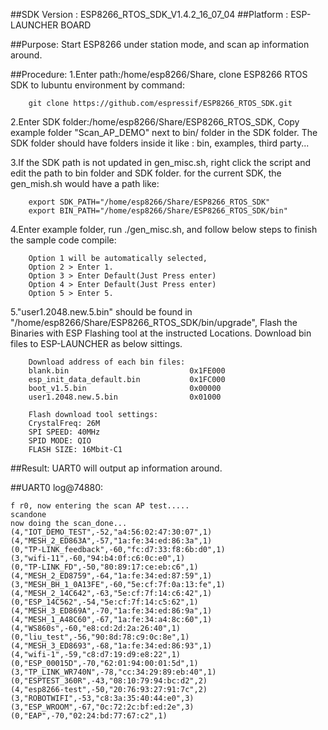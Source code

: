 ##SDK Version : ESP8266_RTOS_SDK_V1.4.2_16_07_04
##Platform : ESP-LAUNCHER BOARD

##Purpose:
Start ESP8266 under station mode, and scan ap information around.

##Procedure:
1.Enter path:/home/esp8266/Share, clone ESP8266 RTOS SDK to lubuntu environment by command: 
       
		git clone https://github.com/espressif/ESP8266_RTOS_SDK.git 
	   
2.Enter SDK folder:/home/esp8266/Share/ESP8266_RTOS_SDK, Copy example folder "Scan_AP_DEMO" next to bin/ folder in the SDK folder. The SDK folder should have folders inside it like : bin, examples, third party...

3.If the SDK path is not updated in gen_misc.sh, right click the script and edit the path to bin folder and SDK folder. for the current SDK, the gen_mish.sh would have a path like:
       
		export SDK_PATH="/home/esp8266/Share/ESP8266_RTOS_SDK"
		export BIN_PATH="/home/esp8266/Share/ESP8266_RTOS_SDK/bin"
	   
4.Enter example folder, run ./gen_misc.sh, and follow below steps to finish the sample code compile:
	
		Option 1 will be automatically selected, 
		Option 2 > Enter 1. 
		Option 3 > Enter Default(Just Press enter)
		Option 4 > Enter Default(Just Press enter)
		Option 5 > Enter 5.
	   
5."user1.2048.new.5.bin" should be found in "/home/esp8266/Share/ESP8266_RTOS_SDK/bin/upgrade", Flash the Binaries with ESP Flashing tool at the instructed Locations. Download bin files to ESP-LAUNCHER as below sittings.
		
		Download address of each bin files:
		blank.bin				            0x1FE000
		esp_init_data_default.bin			0x1FC000
		boot_v1.5.bin					    0x00000
		user1.2048.new.5.bin		        0x01000
		
		Flash download tool settings:
		CrystalFreq: 26M
		SPI SPEED: 40MHz
		SPID MODE: QIO
		FLASH SIZE: 16Mbit-C1
		
##Result:
UART0 will output ap information around.

##UART0 log@74880:
	
	f r0, now entering the scan AP test..... 
	scandone
	now doing the scan_done... 
	(4,"IOT_DEMO_TEST",-52,"a4:56:02:47:30:07",1)
	(4,"MESH_2_ED863A",-57,"1a:fe:34:ed:86:3a",1)
	(0,"TP-LINK_feedback",-60,"fc:d7:33:f8:6b:d0",1)
	(3,"wifi-11",-60,"94:b4:0f:c6:0c:e0",1)
	(0,"TP-LINK_FD",-50,"80:89:17:ce:eb:c6",1)
	(4,"MESH_2_ED8759",-64,"1a:fe:34:ed:87:59",1)
	(3,"MESH_BH_1_0A13FE",-60,"5e:cf:7f:0a:13:fe",1)
	(4,"MESH_2_14C642",-63,"5e:cf:7f:14:c6:42",1)
	(0,"ESP_14C562",-54,"5e:cf:7f:14:c5:62",1)
	(4,"MESH_3_ED869A",-70,"1a:fe:34:ed:86:9a",1)
	(4,"MESH_1_A48C60",-67,"1a:fe:34:a4:8c:60",1)
	(4,"WS860s",-60,"e8:cd:2d:2a:26:40",1)
	(0,"liu_test",-56,"90:8d:78:c9:0c:8e",1)
	(4,"MESH_3_ED8693",-68,"1a:fe:34:ed:86:93",1)
	(4,"wifi-1",-59,"c8:d7:19:d9:e8:22",1)
	(0,"ESP_00015D",-70,"62:01:94:00:01:5d",1)
	(3,"TP_LINK_WR740N",-78,"cc:34:29:89:eb:40",1)
	(0,"ESPTEST_360R",-43,"08:10:79:94:bc:d2",2)
	(4,"esp8266-test",-50,"20:76:93:27:91:7c",2)
	(3,"ROBOTWIFI",-53,"c8:3a:35:40:44:e0",3)
	(3,"ESP_WROOM",-67,"0c:72:2c:bf:ed:2e",3)
	(0,"EAP",-70,"02:24:bd:77:67:c2",1)
